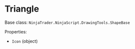 # Triangle

Base class: `NinjaTrader.NinjaScript.DrawingTools.ShapeBase`

Properties:
- `Icon` (object)
